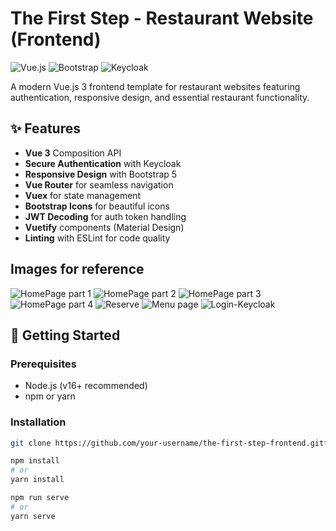 # The First Step - Restaurant Website (Frontend)

![Vue.js](https://img.shields.io/badge/vuejs-%2335495e.svg?style=for-the-badge&logo=vuedotjs&logoColor=%234FC08D)
![Bootstrap](https://img.shields.io/badge/bootstrap-%23563D7C.svg?style=for-the-badge&logo=bootstrap&logoColor=white)
![Keycloak](https://img.shields.io/badge/keycloak-%23ED9022.svg?style=for-the-badge&logo=keycloak&logoColor=white)

A modern Vue.js 3 frontend template for restaurant websites featuring authentication, responsive design, and essential restaurant functionality.

## ✨ Features

- **Vue 3** Composition API
- **Secure Authentication** with Keycloak
- **Responsive Design** with Bootstrap 5
- **Vue Router** for seamless navigation
- **Vuex** for state management
- **Bootstrap Icons** for beautiful icons
- **JWT Decoding** for auth token handling
- **Vuetify** components (Material Design)
- **Linting** with ESLint for code quality

## Images for reference
![HomePage part 1](https://github.com/user-attachments/assets/1ff691e5-01d0-4acc-8fe0-5867edfe5216)
![HomePage part 2](https://github.com/user-attachments/assets/aef66fe8-0c66-4ad6-bca8-7293c702714f)
![HomePage part 3](https://github.com/user-attachments/assets/d5c176d4-9bd0-4847-9d2a-05244f31eeac)
![HomePage part 4](https://github.com/user-attachments/assets/c8343568-a3d7-4c5c-84b0-834af27722e7)
![Reserve](https://github.com/user-attachments/assets/7379b8b5-efd4-409d-a471-e14fe7f394e1)
![Menu page](https://github.com/user-attachments/assets/01b2f4d0-6c5e-4274-ad66-ca83e8e7efe7)
![Login-Keycloak](https://github.com/user-attachments/assets/c9ec89a8-bc33-4027-ab05-fb96e740b835)

## 🚀 Getting Started

### Prerequisites
- Node.js (v16+ recommended)
- npm or yarn

### Installation
```bash
git clone https://github.com/your-username/the-first-step-frontend.gitf

npm install
# or 
yarn install

npm run serve
# or
yarn serve
 ```



